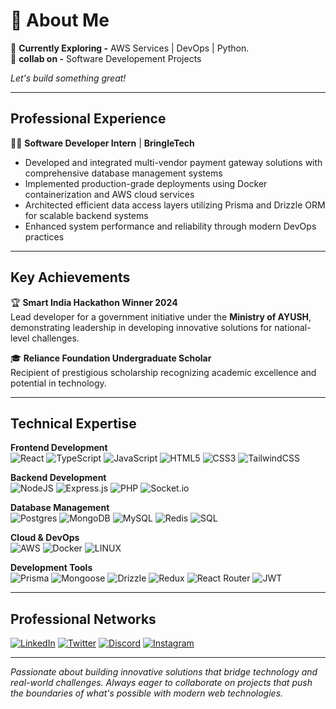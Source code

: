 # 💫 About Me

🔭 **Currently Exploring -**  AWS Services | DevOps | Python.<br>👯 **collab on -**  Software Developement Projects<br>

*Let's build something great!*

---

## Professional Experience

🧑‍💻 **Software Developer Intern** | **BringleTech**
- Developed and integrated multi-vendor payment gateway solutions with comprehensive database management systems
- Implemented production-grade deployments using Docker containerization and AWS cloud services
- Architected efficient data access layers utilizing Prisma and Drizzle ORM for scalable backend systems
- Enhanced system performance and reliability through modern DevOps practices

---

## Key Achievements

🏆 **Smart India Hackathon Winner 2024**  
Lead developer for a government initiative under the **Ministry of AYUSH**, demonstrating leadership in developing innovative solutions for national-level challenges.

🎓 **Reliance Foundation Undergraduate Scholar**  
Recipient of prestigious scholarship recognizing academic excellence and potential in technology.

---

## Technical Expertise

**Frontend Development**  
![React](https://img.shields.io/badge/react-%2320232a.svg?style=for-the-badge&logo=react&logoColor=%2361DAFB) ![TypeScript](https://img.shields.io/badge/typescript-%23007ACC.svg?style=for-the-badge&logo=typescript&logoColor=white) ![JavaScript](https://img.shields.io/badge/javascript-%23323330.svg?style=for-the-badge&logo=javascript&logoColor=%23F7DF1E) ![HTML5](https://img.shields.io/badge/html5-%23E34F26.svg?style=for-the-badge&logo=html5&logoColor=white) ![CSS3](https://img.shields.io/badge/css3-%231572B6.svg?style=for-the-badge&logo=css3&logoColor=white) ![TailwindCSS](https://img.shields.io/badge/tailwindcss-%2338B2AC.svg?style=for-the-badge&logo=tailwind-css&logoColor=white)

**Backend Development**  
![NodeJS](https://img.shields.io/badge/node.js-6DA55F?style=for-the-badge&logo=node.js&logoColor=white) ![Express.js](https://img.shields.io/badge/express.js-%23404d59.svg?style=for-the-badge&logo=express&logoColor=%2361DAFB) ![PHP](https://img.shields.io/badge/php-%23777BB4.svg?style=for-the-badge&logo=php&logoColor=white) ![Socket.io](https://img.shields.io/badge/Socket.io-black?style=for-the-badge&logo=socket.io&badgeColor=010101)

**Database Management**  
![Postgres](https://img.shields.io/badge/postgres-%23316192.svg?style=for-the-badge&logo=postgresql&logoColor=white) ![MongoDB](https://img.shields.io/badge/MongoDB-%234ea94b.svg?style=for-the-badge&logo=mongodb&logoColor=white) ![MySQL](https://img.shields.io/badge/mysql-%2300f.svg?style=for-the-badge&logo=mysql&logoColor=white) ![Redis](https://img.shields.io/badge/redis-%23DD0031.svg?style=for-the-badge&logo=redis&logoColor=white) ![SQL](https://img.shields.io/badge/sql-%23E34F26.svg?style=for-the-badge&logo=sql&logoColor=white)

**Cloud & DevOps**  
![AWS](https://img.shields.io/badge/AWS-%23FF9900.svg?style=for-the-badge&logo=amazon-aws&logoColor=white) ![Docker](https://img.shields.io/badge/docker-%230db7ed.svg?style=for-the-badge&logo=docker&logoColor=white) ![LINUX](https://img.shields.io/badge/Linux-FCC624?style=for-the-badge&logo=linux&logoColor=black)

**Development Tools**  
![Prisma](https://img.shields.io/badge/prisma-%23DD0031.svg?style=for-the-badge&logo=prisma&logoColor=white) ![Mongoose](https://img.shields.io/badge/mongoose-%2338B2AC.svg?style=for-the-badge&logo=mongoose&logoColor=white) ![Drizzle](https://img.shields.io/badge/drizzle-%23E34F26.svg?style=for-the-badge&logo=drizzle&logoColor=white) ![Redux](https://img.shields.io/badge/redux-%23593d88.svg?style=for-the-badge&logo=redux&logoColor=white) ![React Router](https://img.shields.io/badge/React_Router-CA4245?style=for-the-badge&logo=react-router&logoColor=white) ![JWT](https://img.shields.io/badge/JWT-%23777BB4?style=for-the-badge&logo=JSON%20web%20tokens)

---

## Professional Networks

[![LinkedIn](https://img.shields.io/badge/LinkedIn-%230077B5.svg?logo=linkedin&logoColor=white)](https://www.linkedin.com/in/sania-singla/) [![Twitter](https://img.shields.io/badge/Twitter-%231DA1F2.svg?logo=Twitter&logoColor=white)](https://x.com/sania_singla) [![Discord](https://img.shields.io/badge/Discord-%237289DA.svg?logo=discord&logoColor=white)](https://discord.com/channels/@sania_singla) [![Instagram](https://img.shields.io/badge/Instagram-%23E4405F.svg?logo=Instagram&logoColor=white)](https://www.instagram.com/sania__singla/)

---

*Passionate about building innovative solutions that bridge technology and real-world challenges. Always eager to collaborate on projects that push the boundaries of what's possible with modern web technologies.*
